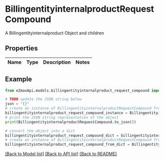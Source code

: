 # BillingentityinternalproductRequestCompound

A Billingentityinternalproduct Object and children

## Properties

Name | Type | Description | Notes
------------ | ------------- | ------------- | -------------

## Example

```python
from eZmaxApi.models.billingentityinternalproduct_request_compound import BillingentityinternalproductRequestCompound

# TODO update the JSON string below
json = "{}"
# create an instance of BillingentityinternalproductRequestCompound from a JSON string
billingentityinternalproduct_request_compound_instance = BillingentityinternalproductRequestCompound.from_json(json)
# print the JSON string representation of the object
print(BillingentityinternalproductRequestCompound.to_json())

# convert the object into a dict
billingentityinternalproduct_request_compound_dict = billingentityinternalproduct_request_compound_instance.to_dict()
# create an instance of BillingentityinternalproductRequestCompound from a dict
billingentityinternalproduct_request_compound_from_dict = BillingentityinternalproductRequestCompound.from_dict(billingentityinternalproduct_request_compound_dict)
```
[[Back to Model list]](../README.md#documentation-for-models) [[Back to API list]](../README.md#documentation-for-api-endpoints) [[Back to README]](../README.md)


